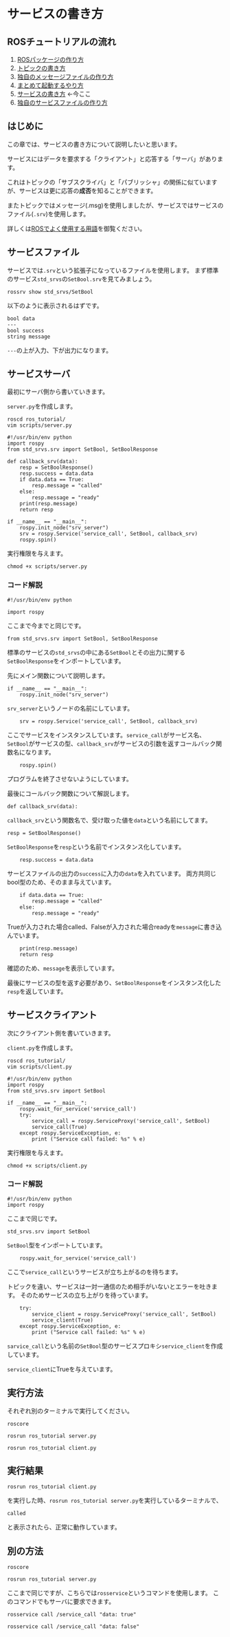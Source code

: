 # サービスの書き方

## ROSチュートリアルの流れ

1. [ROSパッケージの作り方](how_to_create_pkg.md)
2. [トピックの書き方](how_to_write_topic.md)
3. [独自のメッセージファイルの作り方](how_to_create_msg.md)
4. [まとめて起動するやり方](how_to_use_launch.md)
5. [サービスの書き方](how_to_write_service.md) ←今ここ
6. [独自のサービスファイルの作り方](how_to_create_srv.md)

## はじめに

この章では、サービスの書き方について説明したいと思います。

サービスにはデータを要求する「クライアント」と応答する「サーバ」があります。

これはトピックの「サブスクライバ」と「パブリッシャ」の関係に似ていますが、サービスは更に応答の**成否**を知ることができます。

またトピックではメッセージ\(.msg\)を使用しましたが、サービスではサービスのファイル\(`.srv`\)を使用します。

詳しくは[ROSでよく使用する用語](appendix/ros_word.md#service)を御覧ください。

## サービスファイル

サービスでは`.srv`という拡張子になっているファイルを使用します。 まず標準のサービス`std_srvs`の`SetBool.srv`を見てみましょう。

```text
rossrv show std_srvs/SetBool
```

以下のように表示されるはずです。

```text
bool data
---
bool success
string message
```

`---`の上が入力、下が出力になります。

## サービスサーバ

最初にサーバ側から書いていきます。

`server.py`を作成します。

```text
roscd ros_tutorial/
vim scripts/server.py
```

```text
#!/usr/bin/env python                                                           
import rospy
from std_srvs.srv import SetBool, SetBoolResponse

def callback_srv(data):
    resp = SetBoolResponse()
    resp.success = data.data
    if data.data == True:
        resp.message = "called"
    else:
        resp.message = "ready"
    print(resp.message)
    return resp

if __name__ == "__main__":
    rospy.init_node("srv_server")
    srv = rospy.Service('service_call', SetBool, callback_srv)
    rospy.spin()
```

実行権限を与えます。

```text
chmod +x scripts/server.py
```

### コード解説

```text
#!/usr/bin/env python                                                           

import rospy
```

ここまで今までと同じです。

```text
from std_srvs.srv import SetBool, SetBoolResponse
```

標準のサービスの`std_srvs`の中にある`SetBool`とその出力に関する`SetBoolResponse`をインポートしています。

先にメイン関数について説明します。

```text
if __name__ == "__main__":
    rospy.init_node("srv_server")
```

`srv_server`というノードの名前にしています。

```text
    srv = rospy.Service('service_call', SetBool, callback_srv)
```

ここでサービスをインスタンスしています。`service_call`がサービス名、`SetBool`がサービスの型、`callback_srv`がサービスの引数を返すコールバック関数名になります。

```text
    rospy.spin()
```

プログラムを終了させないようにしています。

最後にコールバック関数について解説します。

```text
def callback_srv(data):
```

`callback_srv`という関数名で、受け取った値を`data`という名前にしてます。

```text
resp = SetBoolResponse()
```

`SetBoolResponse`を`resp`という名前でインスタンス化しています。

```text
    resp.success = data.data
```

サービスファイルの出力の`success`に入力の`data`を入れています。 両方共同じbool型のため、そのまま与えています。

```text
    if data.data == True:
        resp.message = "called"
    else:
        resp.message = "ready"
```

Trueが入力された場合called、Falseが入力された場合readyを`message`に書き込んでいます。

```text
    print(resp.message)
    return resp
```

確認のため、`message`を表示しています。

最後にサービスの型を返す必要があり、`SetBoolResponse`をインスタンス化した`resp`を返しています。

## サービスクライアント

次にクライアント側を書いていきます。

`client.py`を作成します。

```text
roscd ros_tutorial/
vim scripts/client.py
```

```text
#!/usr/bin/env python
import rospy
from std_srvs.srv import SetBool

if __name__ == "__main__":
    rospy.wait_for_service('service_call')
    try:
        service_call = rospy.ServiceProxy('service_call', SetBool)
        service_call(True)
    except rospy.ServiceException, e:
        print ("Service call failed: %s" % e)
```

実行権限を与えます。

```text
chmod +x scripts/client.py
```

### コード解説

```text
#!/usr/bin/env python                                                           
import rospy
```

ここまで同じです。

```text
std_srvs.srv import SetBool
```

`SetBool`型をインポートしています。

```text
    rospy.wait_for_service('service_call')
```

ここで`service_call`というサービスが立ち上がるのを待ちます。

トピックを違い、サービスは一対一通信のため相手がいないとエラーを吐きます。 そのためサービスの立ち上がりを待っています。

```text
    try:
        service_client = rospy.ServiceProxy('service_call', SetBool)
        service_client(True)
    except rospy.ServiceException, e:
        print ("Service call failed: %s" % e)
```

`sarvice_call`という名前の`SetBool`型のサービスプロキシ`service_client`を作成しています。

`service_client`にTrueを与えています。

## 実行方法

それぞれ別のターミナルで実行してください。

```text
roscore
```

```text
rosrun ros_tutorial server.py
```

```text
rosrun ros_tutorial client.py
```

## 実行結果

```text
rosrun ros_tutorial client.py
```

を実行した時、`rosrun ros_tutorial server.py`を実行しているターミナルで、

```text
called
```

と表示されたら、正常に動作しています。

## 別の方法

```text
roscore
```

```text
rosrun ros_tutorial server.py
```

ここまで同じですが、こちらでは`rosservice`というコマンドを使用します。 このコマンドでもサーバに要求できます。

```text
rosservice call /service_call "data: true"
```

```text
rosservice call /service_call "data: false"
```

